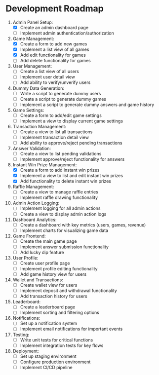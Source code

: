 # Development Roadmap

1. Admin Panel Setup:
   - [x] Create an admin dashboard page
   - [ ] Implement admin authentication/authorization

2. Game Management:
   - [x] Create a form to add new games
   - [x] Implement a list view of all games
   - [x] Add edit functionality for games
   - [ ] Add delete functionality for games

3. User Management:
   - [ ] Create a list view of all users
   - [ ] Implement user detail view
   - [ ] Add ability to verify/unverify users

4. Dummy Data Generation:
   - [ ] Write a script to generate dummy users
   - [ ] Create a script to generate dummy games
   - [ ] Implement a script to generate dummy answers and game history

5. Game Settings:
   - [ ] Create a form to add/edit game settings
   - [ ] Implement a view to display current game settings

6. Transaction Management:
   - [ ] Create a view to list all transactions
   - [ ] Implement transaction detail view
   - [ ] Add ability to approve/reject pending transactions

7. Answer Validation:
   - [ ] Create a view to list pending validations
   - [ ] Implement approve/reject functionality for answers

8. Instant Win Prize Management:
   - [x] Create a form to add instant win prizes
   - [x] Implement a view to list and edit instant win prizes
   - [x] Add functionality to delete instant win prizes

9. Raffle Management:
   - [ ] Create a view to manage raffle entries
   - [ ] Implement raffle drawing functionality

10. Admin Action Logging:
    - [ ] Implement logging for all admin actions
    - [ ] Create a view to display admin action logs

11. Dashboard Analytics:
    - [ ] Create a dashboard with key metrics (users, games, revenue)
    - [ ] Implement charts for visualizing game data

12. Game Frontend:
    - [ ] Create the main game page
    - [ ] Implement answer submission functionality
    - [ ] Add lucky dip feature

13. User Profile:
    - [ ] Create user profile page
    - [ ] Implement profile editing functionality
    - [ ] Add game history view for users

14. Wallet and Transactions:
    - [ ] Create wallet view for users
    - [ ] Implement deposit and withdrawal functionality
    - [ ] Add transaction history for users

15. Leaderboard:
    - [ ] Create a leaderboard page
    - [ ] Implement sorting and filtering options

16. Notifications:
    - [ ] Set up a notification system
    - [ ] Implement email notifications for important events

17. Testing:
    - [ ] Write unit tests for critical functions
    - [ ] Implement integration tests for key flows

18. Deployment:
    - [ ] Set up staging environment
    - [ ] Configure production environment
    - [ ] Implement CI/CD pipeline